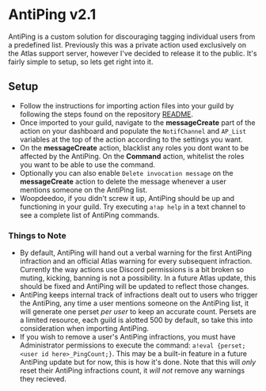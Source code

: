 # AntiPing v2.1
AntiPing is a custom solution for discouraging tagging individual users from a predefined list. Previously this was a private action used exclusively on the Atlas support server, however I've decided to release it to the public. It's fairly simple to setup, so lets get right into it.

## Setup
* Follow the instructions for importing action files into your guild by following the steps found on the repository [README](https://github.com/doddsy/atlas-custom-actions/blob/master/README.md).
* Once imported to your guild, navigate to the **messageCreate** part of the action on your dashboard and populate the `NotifChannel` and `AP_List` variables at the top of the action according to the settings you want.
* On the **messageCreate** action, blacklist any roles you dont want to be affected by the AntiPing. On the **Command** action, whitelist the roles you want to be able to use the command.
* Optionally you can also enable `Delete invocation message` on the **messageCreate** action to delete the message whenever a user mentions someone on the AntiPing list.
* Woopdeedoo, if you didn't screw it up, AntiPing should be up and functioning in your guild. Try executing `a!ap help` in a text channel to see a complete list of AntiPing commands.

### Things to Note
* By default, AntiPing will hand out a verbal warning for the first AntiPing infraction and an official Atlas warning for every subsequent infraction. Currently the way actions use Discord permissions is a bit broken so muting, kicking, banning is not a possibility. In a future Atlas update, this should be fixed and AntiPing will be updated to reflect those changes.
* AntiPing keeps internal track of infractions dealt out to users who trigger the AntiPing, any time a user mentions someone on the AntiPing list, it will generate one perset *per user* to keep an accurate count. Persets are a limited resource, each guild is alotted 500 by default, so take this into consideration when importing AntiPing.
* If you wish to remove a user's AntiPing infractions, you must have Administrator permissions to execute the command: `a!eval {perset;<user id here>_PingCount;}`. This may be a built-in feature in a future AntiPing update but for now, this is how it's done. Note that this will *only* reset their AntiPing infractions count, it *will not* remove any warnings they recieved.
